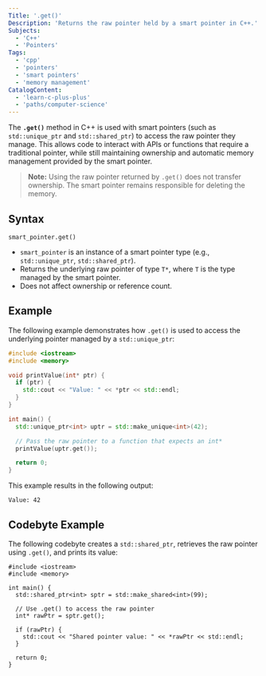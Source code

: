 ```yaml
---
Title: '.get()'
Description: 'Returns the raw pointer held by a smart pointer in C++.'
Subjects:
  - 'C++'
  - 'Pointers'
Tags:
  - 'cpp'
  - 'pointers'
  - 'smart pointers'
  - 'memory management'
CatalogContent:
  - 'learn-c-plus-plus'
  - 'paths/computer-science'
---
```


The **`.get()`** method in C++ is used with smart pointers (such as `std::unique_ptr` and `std::shared_ptr`) to access the raw pointer they manage. This allows code to interact with APIs or functions that require a traditional pointer, while still maintaining ownership and automatic memory management provided by the smart pointer.

> **Note:** Using the raw pointer returned by `.get()` does not transfer ownership. The smart pointer remains responsible for deleting the memory.

## Syntax

```pseudo
smart_pointer.get()
```

- `smart_pointer` is an instance of a smart pointer type (e.g., `std::unique_ptr`, `std::shared_ptr`).
- Returns the underlying raw pointer of type `T*`, where `T` is the type managed by the smart pointer.
- Does not affect ownership or reference count.

## Example

The following example demonstrates how `.get()` is used to access the underlying pointer managed by a `std::unique_ptr`:

```cpp
#include <iostream>
#include <memory>

void printValue(int* ptr) {
  if (ptr) {
    std::cout << "Value: " << *ptr << std::endl;
  }
}

int main() {
  std::unique_ptr<int> uptr = std::make_unique<int>(42);

  // Pass the raw pointer to a function that expects an int*
  printValue(uptr.get());

  return 0;
}
```

This example results in the following output:

```shell
Value: 42
```

## Codebyte Example

The following codebyte creates a `std::shared_ptr`, retrieves the raw pointer using `.get()`, and prints its value:

```codebyte/cpp
#include <iostream>
#include <memory>

int main() {
  std::shared_ptr<int> sptr = std::make_shared<int>(99);

  // Use .get() to access the raw pointer
  int* rawPtr = sptr.get();

  if (rawPtr) {
    std::cout << "Shared pointer value: " << *rawPtr << std::endl;
  }

  return 0;
}
```